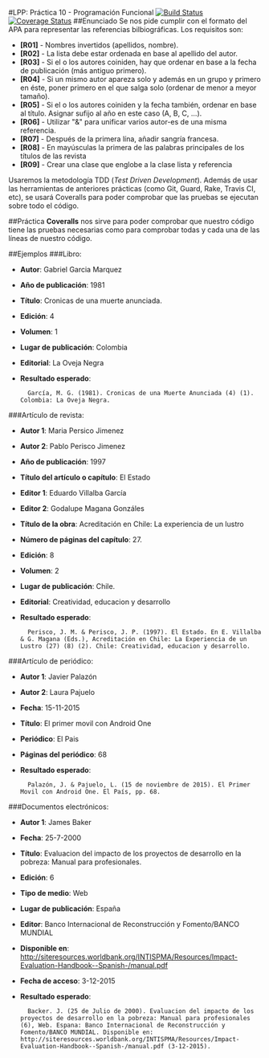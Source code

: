 #LPP: Práctica 10 - Programación Funcional
[![Build Status](https://travis-ci.org/DanielRamosAcosta/prct10.svg?branch=master)](https://travis-ci.org/DanielRamosAcosta/prct10) [![Coverage Status](https://coveralls.io/repos/DanielRamosAcosta/prct10/badge.svg?branch=master&service=github)](https://coveralls.io/github/DanielRamosAcosta/prct10?branch=master)
##Enunciado
Se nos pide cumplir con el formato del APA para representar las referencias bilbiográficas. Los requisitos son:

* **[R01]** - Nombres invertidos (apellidos, nombre).
* **[R02]** - La lista debe estar ordenada en base al apellido del autor.
* **[R03]** - Si el o los autores coiniden, hay que ordenar en base a la fecha de publicación (más antiguo primero).
* **[R04]** - Si un mismo autor apareza solo y además en un grupo y primero en éste, poner primero en el que salga solo (ordenar de menor a meyor tamaño).
* **[R05]** - Si el o los autores coiniden y la fecha también, ordenar en base al título. Asignar sufijo al año en este caso (A, B, C, ...).
* **[R06]** - Utilizar "&" para unificar varios autor-es de una misma referencia.
* **[R07]** - Después de la primera lína, añadir sangría francesa.
* **[R08]** - En mayúsculas la primera de las palabras principales de los títulos de las revista
* **[R09]** - Crear una clase que englobe a la clase lista y referencia

Usaremos la metodología TDD (*Test Driven Development*). Además de usar las herramientas de anteriores prácticas (como Git, Guard, Rake, Travis CI, etc), se usará Coveralls para poder comprobar que las pruebas se ejecutan sobre todo el código.

##Práctica
**Coveralls** nos sirve para poder comprobar que nuestro código tiene las pruebas necesarias como para comprobar todas y cada una de las líneas de nuestro código.

##Ejemplos
###Libro:

* **Autor**: Gabriel Garcia Marquez
* **Año de publicación**: 1981
* **Título**: Cronicas de una muerte anunciada.
* **Edición**: 4
* **Volumen**: 1
* **Lugar de publicación**: Colombia
* **Editorial**: La Oveja Negra
* **Resultado esperado**:

        García, M. G. (1981). Cronicas de una Muerte Anunciada (4) (1). Colombia: La Oveja Negra.

###Artículo de revista:

* **Autor 1**: Maria Persico Jimenez
* **Autor 2**: Pablo Perisco Jimenez
* **Año de publicación**: 1997
* **Título del artículo o capítulo**: El Estado
* **Editor 1**: Eduardo Villalba García
* **Editor 2**: Godalupe Magana Gonzáles
* **Título de la obra**: Acreditación en Chile: La experiencia de un lustro
* **Número de páginas del capítulo**: 27.
* **Edición**: 8
* **Volumen**: 2
* **Lugar de publicación**: Chile.
* **Editorial**: Creatividad, educacion y desarrollo
* **Resultado esperado**:

        Perisco, J. M. & Perisco, J. P. (1997). El Estado. En E. Villalba & G. Magana (Eds.), Acreditación en Chile: La Experiencia de un Lustro (27) (8) (2). Chile: Creatividad, educacion y desarrollo.

###Artículo de periódico:

* **Autor 1**: Javier Palazón
* **Autor 2**: Laura Pajuelo
* **Fecha**: 15-11-2015
* **Título**: El primer movil con Android One
* **Periódico**: El Pais
* **Páginas del periódico**: 68
* **Resultado esperado**:

        Palazón, J. & Pajuelo, L. (15 de noviembre de 2015). El Primer Movil con Android One. El País, pp. 68.

###Documentos electrónicos:

* **Autor 1**: James Baker
* **Fecha**: 25-7-2000
* **Título**: Evaluacion del impacto de los proyectos de desarrollo en la pobreza: Manual para profesionales.
* **Edición**: 6
* **Tipo de medio**: Web
* **Lugar de publicación**: España
* **Editor**: Banco Internacional de Reconstrucción y Fomento/BANCO MUNDIAL
* **Disponible en**: http://siteresources.worldbank.org/INTISPMA/Resources/Impact-Evaluation-Handbook--Spanish-/manual.pdf
* **Fecha de acceso**: 3-12-2015
* **Resultado esperado**:

        Backer. J. (25 de Julio de 2000). Evaluacion del impacto de los proyectos de desarrollo en la pobreza: Manual para profesionales (6), Web. Espana: Banco Internacional de Reconstrucción y Fomento/BANCO MUNDIAL. Disponible en: http://siteresources.worldbank.org/INTISPMA/Resources/Impact-Evaluation-Handbook--Spanish-/manual.pdf (3-12-2015).
